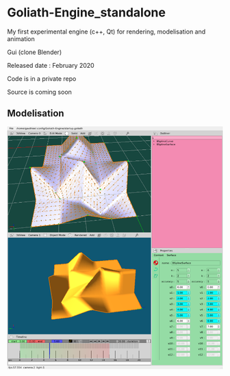 # Goliath-Engine_standalone
My first experimental engine (c++, Qt) for rendering, modelisation and animation

Gui (clone Blender)


Released date :  February 2020

Code is in a private repo

Source is coming soon


## Modelisation
[![bspline](bspline.png)](https://youtu.be/0qHZ_LvAo_0 "wiew on youtube")
